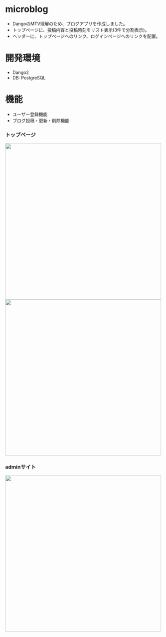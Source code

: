 # microblog
- DangoのMTV理解のため、ブログアプリを作成しました。
- トップページに、投稿内容と投稿時刻をリスト表示(3件で分割表示)。
- ヘッダーに、トップページへのリンク、ログインページへのリンクを配置。

# 開発環境
- Dango2
- DB: PostgreSQL

# 機能
- ユーザー登録機能
- ブログ投稿・更新・削除機能

### トップページ
<img src="https://gyazo.com/560ce628985c22f3b113f6d59878a85b/raw" width="500">

<img src="https://gyazo.com/eb05f1b062f61e154aae80db33ef80c5/raw" width="500">

### adminサイト
<img src="https://gyazo.com/973dc89b98e883df81f1f435125122a6/raw" width="500">
